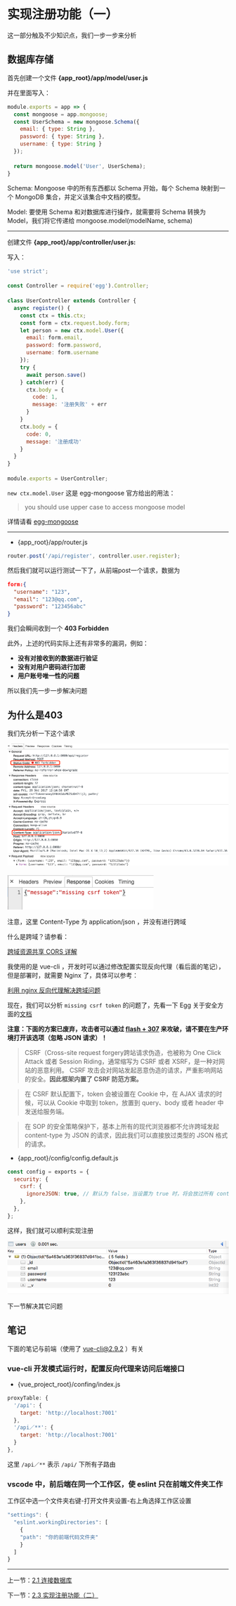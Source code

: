 # 实现注册功能（一）

这一部分触及不少知识点，我们一步一步来分析

## 数据库存储

首先创建一个文件 **{app_root}/app/model/user.js**

并在里面写入：

```javascript
module.exports = app => {
  const mongoose = app.mongoose;
  const UserSchema = new mongoose.Schema({
    email: { type: String },
    password: { type: String },
    username: { type: String }
  });

  return mongoose.model('User', UserSchema);
}
```

Schema: Mongoose 中的所有东西都以 Schema 开始，每个 Schema 映射到一个 MongoDB 集合，并定义该集合中文档的模型。

Model: 要使用 Schema 和对数据库进行操作，就需要将 Schema 转换为 Model，我们将它传递给 mongoose.model(modelName, schema)

---
创建文件 **{app_root}/app/controller/user.js:**

写入：

```javascript
'use strict';

const Controller = require('egg').Controller;

class UserController extends Controller {
  async register() {
    const ctx = this.ctx;
    const form = ctx.request.body.form;
    let person = new ctx.model.User({
      email: form.email,
      password: form.password,
      username: form.username
    });
    try {
      await person.save()
    } catch(err) {
      ctx.body = {
        code: 1,
        message: '注册失败' + err
      }
    }
    ctx.body = {
      code: 0,
      message: '注册成功'
    }
  }
}

module.exports = UserController;
```

`new ctx.model.User` 这是 egg-mongoose 官方给出的用法：
>you should use upper case to access mongoose model

详情请看 [egg-mongoose](https://github.com/eggjs/egg-mongoose#example)

---
- {app_root}/app/router.js

```javascript
router.post('/api/register', controller.user.register);
```

然后我们就可以运行测试一下了，从前端post一个请求，数据为

```json
form:{
  "username": "123",
  "email": "123@qq.com",
  "password": "123456abc"
}
```

我们会瞬间收到一个 **403 Forbidden**

此外，上述的代码实际上还有非常多的漏洞，例如：

- **没有对接收到的数据进行验证**
- **没有对用户密码进行加密**
- **用户账号唯一性的问题**

所以我们先一步一步解决问题

## 为什么是403

我们先分析一下这个请求

![register-403](img/2.2%20register-403.png)

![register-403-Response](img/2.2%20register-403-Response.png)

注意，这里 Content-Type 为 application/json ，并没有进行跨域

什么是跨域？请参看：

[跨域资源共享 CORS 详解](http://www.ruanyifeng.com/blog/2016/04/cors.html)

我使用的是 vue-cli ，开发时可以通过修改配置实现反向代理（看后面的笔记），但是部署时，就需要 Nginx 了，具体可以参考：

[利用 nginx 反向代理解决跨域问题](http://www.cnblogs.com/bninp/p/5694277.html)

现在，我们可以分析 `missing csrf token` 的问题了，先看一下 Egg 关于安全方面的[文档](https://eggjs.org/zh-cn/core/security.html)

**注意：下面的方案已废弃，攻击者可以通过 [flash + 307](https://www.geekboy.ninja/blog/exploiting-json-cross-site-request-forgery-csrf-using-flash/) 来攻破，请不要在生产环境打开该选项（忽略 JSON 请求）！**

>CSRF（Cross-site request forgery跨站请求伪造，也被称为 One Click Attack 或者 Session Riding，通常缩写为 CSRF 或者 XSRF，是一种对网站的恶意利用。 CSRF 攻击会对网站发起恶意伪造的请求，严重影响网站的安全。**因此框架内置了 CSRF 防范方案。**

>在 CSRF 默认配置下，token 会被设置在 Cookie 中，在 AJAX 请求的时候，可以从 Cookie 中取到 token，放置到 query、body 或者 header 中发送给服务端。

>在 SOP 的安全策略保护下，基本上所有的现代浏览器都不允许跨域发起 content-type 为 JSON 的请求，因此我们可以直接放过类型的 JSON 格式的请求。

- {app_root}/config/config.default.js

```javascript
const config = exports = {
  security: {
    csrf: {
      ignoreJSON: true, // 默认为 false，当设置为 true 时，将会放过所有 content-type 为 `application/json` 的请求
    },
  },
};
```

这样，我们就可以顺利实现注册

![register-mongoDB](img/2.2%20register-mongoDB.png)

下一节解决其它问题

## 笔记

下面的笔记与前端（使用了 vue-cli@2.9.2 ）有关

### vue-cli 开发模式运行时，配置反向代理来访问后端接口

- {vue_project_root}/confing/index.js

```javascript
proxyTable: {
  '/api': {
    target: 'http://localhost:7001'
  },
  '/api／**': {
    target: 'http://localhost:7001'
  }
},
```

这里 `/api／**` 表示 `/api/` 下所有子路由

### vscode 中，前后端在同一个工作区，使 eslint 只在前端文件夹工作

工作区中选一个文件夹右键-打开文件夹设置-右上角选择工作区设置

```javascript
"settings": {
  "eslint.workingDirectories": [
    {
    "path": "你的前端代码文件夹"
    }
  ]
}
```

---

上一节：[2.1 连接数据库](2.1%20连接数据库.md)

下一节：[2.3 实现注册功能（二）](2.3%20实现注册功能（二）.md)
